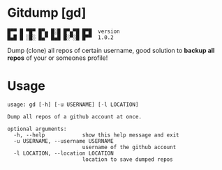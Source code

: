 # Gitdump [gd]

```
█▀▀ █ ▀█▀ █▀▄ █░█ █▀▄▀█ █▀█  version
█▄█ █ ░█░ █▄▀ █▄█ █░▀░█ █▀▀  1.0.2  
```
Dump (clone) all repos of certain username, good solution to **backup all repos** of your or someones profile!


# Usage

```
usage: gd [-h] [-u USERNAME] [-l LOCATION]

Dump all repos of a github account at once.

optional arguments:
  -h, --help            show this help message and exit
  -u USERNAME, --username USERNAME
                        username of the github account
  -l LOCATION, --location LOCATION
                        location to save dumped repos
```
